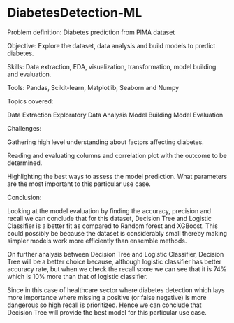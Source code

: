 # DiabetesDetection-ML

Problem definition: Diabetes prediction from PIMA dataset

Objective: Explore the dataset, data analysis and build models to predict diabetes.

Skills: Data extraction, EDA, visualization, transformation, model building and evaluation.

Tools: Pandas, Scikit-learn, Matplotlib, Seaborn and Numpy

Topics covered:

Data Extraction
Exploratory Data Analysis
Model Building
Model Evaluation

Challenges:

Gathering high level understanding about factors affecting diabetes.

Reading and evaluating columns and correlation plot with the outcome to be determined.

Highlighting the best ways to assess the model prediction. What parameters are the most important to this particular use case.

Conclusion:

Looking at the model evaluation by finding the accuracy, precision and recall we can conclude that for this dataset, Decision Tree and Logistic Classifier is a better fit as compared to Random forest and XGBoost. This could possibly be because the dataset is considerably small thereby making simpler models work more efficiently than ensemble methods.

On further analysis between Decision Tree and Logistic Classifier, Decision Tree will be a better choice because, although logistic classifier has better accuracy rate, but when we check the recall score we can see that it is 74% which is 10% more than that of logistic classifier. 

Since in this case of healthcare sector where diabetes detection which lays more importance where missing a positive (or false negative) is more dangerous so high recall is prioritized. Hence we can conclude that Decision Tree will provide the best model for this particular use case.

